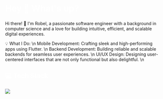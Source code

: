  <h1 align="left" style="color:white;" >Hey 👋 What's up?</h1>

###

<p align="left">Hi there! 👋 I'm Robel, a passionate software engineer with a background in computer science and a love for building intuitive, efficient, and scalable digital experiences.

💡 What I Do: \n
Mobile Development: Crafting sleek and high-performing apps using Flutter. \n
Backend Development: Building reliable and scalable backends for seamless user experiences. \n
UI/UX Design: Designing user-centered interfaces that are not only functional but also delightful. \n </p>

###

<h2 align="left" style="color:white;" >💻 Tech Stack</h2>

###

<div align="left">
  <a href="#">
    <img src="https://skillicons.dev/icons?i=dart,flutter,firebase,xd,figma,vscode,androidstudio,git,github&theme=dark" />
  </a>
 
</div>

###







 






  
 
